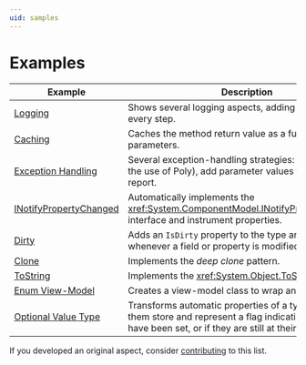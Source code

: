 ```yaml
---
uid: samples
---
```


# Examples

| Example | Description |
|--------|--------------|
| [Logging](log/README.md) | Shows several logging aspects, adding complexity at every step. |
| [Caching](caching/README.md) | Caches the method return value as a function of its parameters. |
| [Exception Handling](exception-handling/README.md) | Several exception-handling strategies: retry (including the use of Poly), add parameter values for richer report. |
| [INotifyPropertyChanged](notifypropertychanged/README.md) | Automatically implements the <xref:System.ComponentModel.INotifyPropertyChanged> interface and instrument properties. |
| [Dirty](dirty/README.md) | Adds an `IsDirty` property to the type and sets whenever a field or property is modified. |
| [Clone](clone/README.md) | Implements the _deep clone_ pattern.
| [ToString](tostring/README.md) | Implements the <xref:System.Object.ToString*> method.
| [Enum View-Model](enum-viewmodel/README.md) | Creates a view-model class to wrap an enum value.
| [Optional Value Type](optional-value/README.md) | Transforms automatic properties of a type to make them store and represent a flag indicating whether they have been set, or if they are still at their default value.

If you developed an original aspect, consider [contributing](contributing.md) to this list.